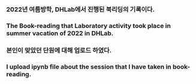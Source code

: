 ### 2022년 여름방학, DHLab에서 진행된 북리딩의 기록이다.

### The Book-reading that Laboratory activity took place in summer vacation of 2022 in DHLab.

### 본인이 맞았던 단원에 대해 업로드 하였다.

### I upload ipynb file about the session that I have taken in book-reading.

